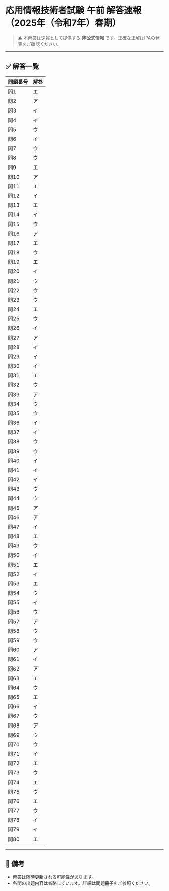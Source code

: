 # 応用情報技術者試験 午前 解答速報（2025年（令和7年）春期）

> ⚠️ 本解答は速報として提供する **非公式情報** です。正確な正解はIPAの発表をご確認ください。

---

## ✅ 解答一覧

| 問題番号 | 解答 |
|----------|------|
| 問1      | エ   |
| 問2      | ア   |
| 問3      | イ   |
| 問4      | イ   |
| 問5      | ウ   |
| 問6      | イ   |
| 問7      | ウ   |
| 問8      | ウ   |
| 問9      | エ   |
| 問10     | ア   |
| 問11     | エ   |
| 問12     | イ   |
| 問13     | エ   |
| 問14     | イ   |
| 問15     | ウ   |
| 問16     | ア   |
| 問17     | エ   |
| 問18     | ウ   |
| 問19     | エ   |
| 問20     | イ   |
| 問21     | ウ   |
| 問22     | ウ   |
| 問23     | ウ   |
| 問24     | エ   |
| 問25     | ウ   |
| 問26     | イ   |
| 問27     | ア   |
| 問28     | イ   |
| 問29     | イ   |
| 問30     | イ   |
| 問31     | エ   |
| 問32     | ウ   |
| 問33     | ア   |
| 問34     | ウ   |
| 問35     | ウ   |
| 問36     | イ   |
| 問37     | イ   |
| 問38     | ウ   |
| 問39     | ウ   |
| 問40     | イ   |
| 問41     | イ   |
| 問42     | イ   |
| 問43     | ウ   |
| 問44     | ウ   |
| 問45     | ア   |
| 問46     | ア   |
| 問47     | イ   |
| 問48     | エ   |
| 問49     | ウ   |
| 問50     | イ   |
| 問51     | エ   |
| 問52     | イ   |
| 問53     | エ   |
| 問54     | ウ   |
| 問55     | イ   |
| 問56     | ウ   |
| 問57     | ア   |
| 問58     | ウ   |
| 問59     | ウ   |
| 問60     | ア   |
| 問61     | イ   |
| 問62     | ア   |
| 問63     | エ   |
| 問64     | ウ   |
| 問65     | エ   |
| 問66     | イ   |
| 問67     | ウ   |
| 問68     | ア   |
| 問69     | ウ   |
| 問70     | ウ   |
| 問71     | イ   |
| 問72     | エ   |
| 問73     | ウ   |
| 問74     | エ   |
| 問75     | ウ   |
| 問76     | エ   |
| 問77     | ウ   |
| 問78     | イ   |
| 問79     | イ   |
| 問80     | エ   |

---

## 📌 備考

- 解答は随時更新される可能性があります。
- 各問の出題内容は省略しています。詳細は問題冊子をご参照ください。
